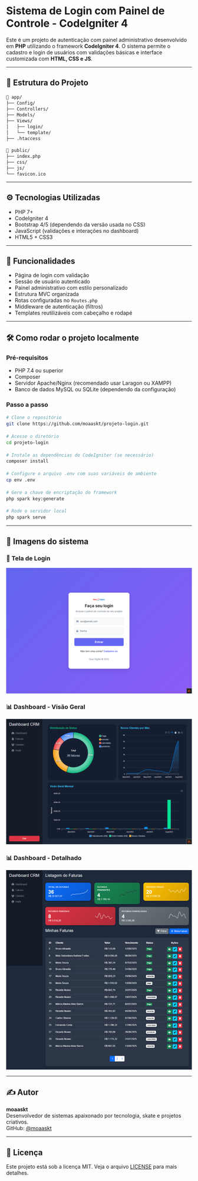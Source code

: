 # Sistema de Login com Painel de Controle - CodeIgniter 4

Este é um projeto de autenticação com painel administrativo desenvolvido em **PHP** utilizando o framework **CodeIgniter 4**. O sistema permite o cadastro e login de usuários com validações básicas e interface customizada com **HTML, CSS e JS**.

---

## 📂 Estrutura do Projeto

```
📁 app/
├── Config/
├── Controllers/
├── Models/
├── Views/
│   ├── login/
│   └── template/
├── .htaccess

📁 public/
├── index.php
├── css/
├── js/
└── favicon.ico
```

---

## ⚙️ Tecnologias Utilizadas

- PHP 7+
- CodeIgniter 4
- Bootstrap 4/5 (dependendo da versão usada no CSS)
- JavaScript (validações e interações no dashboard)
- HTML5 + CSS3

---

## 🚀 Funcionalidades

- Página de login com validação
- Sessão de usuário autenticado
- Painel administrativo com estilo personalizado
- Estrutura MVC organizada
- Rotas configuradas no `Routes.php`
- Middleware de autenticação (filtros)
- Templates reutilizáveis com cabeçalho e rodapé

---

## 🛠️ Como rodar o projeto localmente

### Pré-requisitos

- PHP 7.4 ou superior
- Composer
- Servidor Apache/Nginx (recomendado usar Laragon ou XAMPP)
- Banco de dados MySQL ou SQLite (dependendo da configuração)

### Passo a passo

```bash
# Clone o repositório
git clone https://github.com/moaaskt/projeto-login.git

# Acesse o diretório
cd projeto-login

# Instale as dependências do CodeIgniter (se necessário)
composer install

# Configure o arquivo .env com suas variáveis de ambiente
cp env .env

# Gere a chave de encriptação do framework
php spark key:generate

# Rode o servidor local
php spark serve
```

---
## 📸 Imagens do sistema

### 🔐 Tela de Login
![Tela de Login](https://raw.githubusercontent.com/moaaskt/projeto-login/refs/heads/main/public/assets/imgs/FireShot%20Capture%20021%20-%20Login%20-%20Doar%20Digital%20-%20%5Bprojeto-login.test%5D.png)

### 📊 Dashboard - Visão Geral
![Dashboard Geral](https://raw.githubusercontent.com/moaaskt/projeto-login/refs/heads/main/public/assets/imgs/FireShot%20Capture%20019%20-%20Dashboard%20-%20CRM%20Dashboard%20-%20%5Bprojeto-login.test%5D%20(1).png)

### 📊 Dashboard - Detalhado
![Dashboard Detalhado](https://raw.githubusercontent.com/moaaskt/projeto-login/refs/heads/main/public/assets/imgs/FireShot%20Capture%20020%20-%20-%20CRM%20Dashboard%20-%20%5Bprojeto-login.test%5D.png)


---

## ✍️ Autor

**moaaskt**  
Desenvolvedor de sistemas apaixonado por tecnologia, skate e projetos criativos.  
GitHub: [@moaaskt](https://github.com/moaaskt)

---

## 📄 Licença

Este projeto está sob a licença MIT. Veja o arquivo [LICENSE](LICENSE) para mais detalhes.
